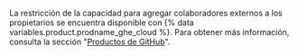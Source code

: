 La restricción de la capacidad para agregar colaboradores externos a los propietarios se encuentra disponible con {% data variables.product.prodname_ghe_cloud %}. Para obtener más información, consulta la sección "[Productos de GitHub](/articles/githubs-products)".
